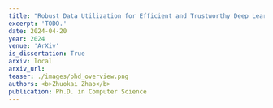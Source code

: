 ```yaml
---
title: "Robust Data Utilization for Efficient and Trustworthy Deep Learning"
excerpt: 'TODO.'
date: 2024-04-20
year: 2024
venue: 'ArXiv'
is_dissertation: True
arxiv: local
arxiv_url:
teaser: ./images/phd_overview.png
authors: <b>Zhuokai Zhao</b>
publication: Ph.D. in Computer Science
---
```

